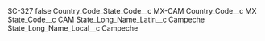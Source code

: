 <?xml version="1.0" encoding="UTF-8"?>
<CustomMetadata xmlns="http://soap.sforce.com/2006/04/metadata" xmlns:xsi="http://www.w3.org/2001/XMLSchema-instance" xmlns:xsd="http://www.w3.org/2001/XMLSchema">
    <label>SC-327</label>
    <protected>false</protected>
    <values>
        <field>Country_Code_State_Code__c</field>
        <value xsi:type="xsd:string">MX-CAM</value>
    </values>
    <values>
        <field>Country_Code__c</field>
        <value xsi:type="xsd:string">MX</value>
    </values>
    <values>
        <field>State_Code__c</field>
        <value xsi:type="xsd:string">CAM</value>
    </values>
    <values>
        <field>State_Long_Name_Latin__c</field>
        <value xsi:type="xsd:string">Campeche</value>
    </values>
    <values>
        <field>State_Long_Name_Local__c</field>
        <value xsi:type="xsd:string">Campeche</value>
    </values>
</CustomMetadata>
